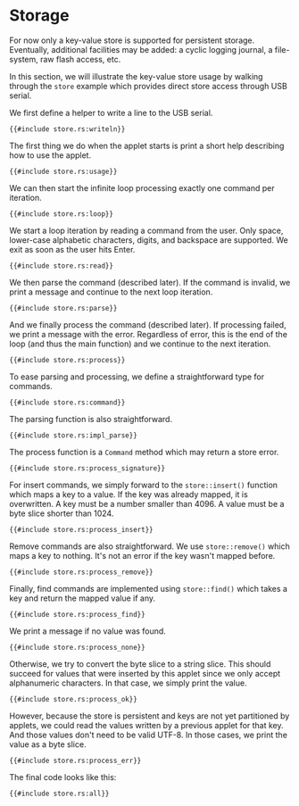 # Storage

For now only a key-value store is supported for persistent storage. Eventually,
additional facilities may be added: a cyclic logging journal, a file-system,
raw flash access, etc.

In this section, we will illustrate the key-value store usage by walking through
the `store` example which provides direct store access through USB serial.

We first define a helper to write a line to the USB serial.

```rust,no_run,noplayground
{{#include store.rs:writeln}}
```

The first thing we do when the applet starts is print a short help describing
how to use the applet.

```rust,no_run,noplayground
{{#include store.rs:usage}}
```

We can then start the infinite loop processing exactly one command per
iteration.

```rust,no_run,noplayground
{{#include store.rs:loop}}
```

We start a loop iteration by reading a command from the user. Only space,
lower-case alphabetic characters, digits, and backspace are supported. We exit
as soon as the user hits Enter.

```rust,no_run,noplayground
{{#include store.rs:read}}
```

We then parse the command (described later). If the command is invalid, we print
a message and continue to the next loop iteration.

```rust,no_run,noplayground
{{#include store.rs:parse}}
```

And we finally process the command (described later). If processing failed, we
print a message with the error. Regardless of error, this is the end of the loop
(and thus the main function) and we continue to the next iteration.

```rust,no_run,noplayground
{{#include store.rs:process}}
```

To ease parsing and processing, we define a straightforward type for commands.

```rust,no_run,noplayground
{{#include store.rs:command}}
```

The parsing function is also straightforward.

```rust,no_run,noplayground
{{#include store.rs:impl_parse}}
```

The process function is a `Command` method which may return a store error.

```rust,no_run,noplayground
{{#include store.rs:process_signature}}
```

For insert commands, we simply forward to the `store::insert()` function which
maps a key to a value. If the key was already mapped, it is overwritten. A key
must be a number smaller than 4096. A value must be a byte slice shorter than
1024.

```rust,no_run,noplayground
{{#include store.rs:process_insert}}
```

Remove commands are also straightforward. We use `store::remove()` which maps a
key to nothing. It's not an error if the key wasn't mapped before.

```rust,no_run,noplayground
{{#include store.rs:process_remove}}
```

Finally, find commands are implemented using `store::find()` which takes a key
and return the mapped value if any.

```rust,no_run,noplayground
{{#include store.rs:process_find}}
```

We print a message if no value was found.

```rust,no_run,noplayground
{{#include store.rs:process_none}}
```

Otherwise, we try to convert the byte slice to a string slice. This should
succeed for values that were inserted by this applet since we only accept
alphanumeric characters. In that case, we simply print the value.

```rust,no_run,noplayground
{{#include store.rs:process_ok}}
```

However, because the store is persistent and keys are not yet partitioned by
applets, we could read the values written by a previous applet for that key. And
those values don't need to be valid UTF-8. In those cases, we print the value as
a byte slice.

```rust,no_run,noplayground
{{#include store.rs:process_err}}
```

The final code looks like this:

```rust,no_run
{{#include store.rs:all}}
```
